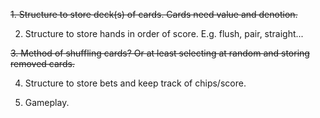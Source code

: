 <del>1. Structure to store deck(s) of cards. Cards need value and denotion.</del>

2. Structure to store hands in order of score. E.g. flush, pair, straight...

<del>3. Method of shuffling cards? Or at least selecting at random and storing removed cards.</del>

4. Structure to store bets and keep track of chips/score.

5. Gameplay.
